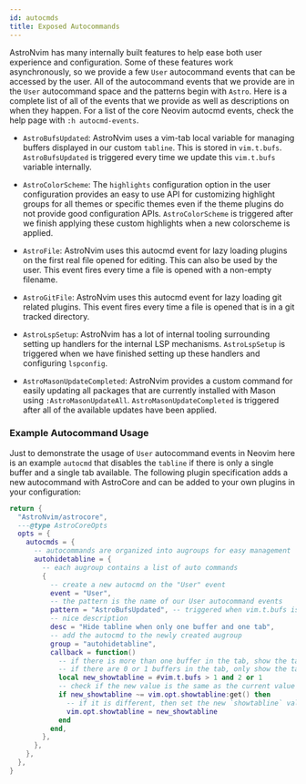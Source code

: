 ```yaml
---
id: autocmds
title: Exposed Autocommands
---
```


AstroNvim has many internally built features to help ease both user experience
and configuration. Some of these features work asynchronously, so we provide a
few `User` autocommand events that can be accessed by the user. All of the
autocommand events that we provide are in the `User` autocommand space and the
patterns begin with `Astro`. Here is a complete list of all of the events that
we provide as well as descriptions on when they happen. For a list of the core
Neovim autocmd events, check the help page with `:h autocmd-events`.

- `AstroBufsUpdated`: AstroNvim uses a vim-tab local variable for managing
  buffers displayed in our custom `tabline`. This is stored in `vim.t.bufs`.
  `AstroBufsUpdated` is triggered every time we update this `vim.t.bufs`
  variable internally.

- `AstroColorScheme`: The `highlights` configuration option in the user
  configuration provides an easy to use API for customizing highlight groups
  for all themes or specific themes even if the theme plugins do not provide
  good configuration APIs. `AstroColorScheme` is triggered after we finish
  applying these custom highlights when a new colorscheme is applied.

- `AstroFile`: AstroNvim uses this autocmd event for lazy loading plugins
  on the first real file opened for editing. This can also be used by the user.
  This event fires every time a file is opened with a non-empty filename.

- `AstroGitFile`: AstroNvim uses this autocmd event for lazy loading git related
  plugins. This event fires every time a file is opened that is in a git tracked
  directory.

- `AstroLspSetup`: AstroNvim has a lot of internal tooling surrounding setting
  up handlers for the internal LSP mechanisms. `AstroLspSetup` is triggered when
  we have finished setting up these handlers and configuring `lspconfig`.

- `AstroMasonUpdateCompleted`: AstroNvim provides a custom command for easily
  updating all packages that are currently installed with Mason using
  `:AstroMasonUpdateAll`. `AstroMasonUpdateCompleted` is triggered after all of the
  available updates have been applied.

### Example Autocommand Usage

Just to demonstrate the usage of `User` autocommand events in Neovim here is an
example `autocmd` that disables the `tabline` if there is only a single buffer
and a single tab available. The following plugin specification adds a new
autocommand with AstroCore and can be added to your own plugins in your
configuration:

```lua title="lua/plugins/astrocore.lua"
return {
  "AstroNvim/astrocore",
  ---@type AstroCoreOpts
  opts = {
    autocmds = {
      -- autocommands are organized into augroups for easy management
      autohidetabline = {
        -- each augroup contains a list of auto commands
        {
          -- create a new autocmd on the "User" event
          event = "User",
          -- the pattern is the name of our User autocommand events
          pattern = "AstroBufsUpdated", -- triggered when vim.t.bufs is updated
          -- nice description
          desc = "Hide tabline when only one buffer and one tab",
          -- add the autocmd to the newly created augroup
          group = "autohidetabline",
          callback = function()
            -- if there is more than one buffer in the tab, show the tabline
            -- if there are 0 or 1 buffers in the tab, only show the tabline if there is more than one vim tab
            local new_showtabline = #vim.t.bufs > 1 and 2 or 1
            -- check if the new value is the same as the current value
            if new_showtabline ~= vim.opt.showtabline:get() then
              -- if it is different, then set the new `showtabline` value
              vim.opt.showtabline = new_showtabline
            end
          end,
        },
      },
    },
  },
}
```
